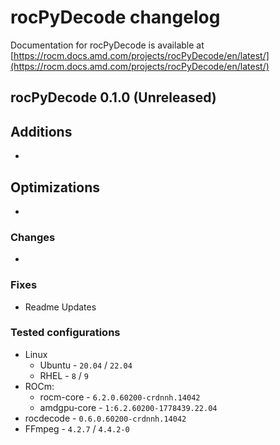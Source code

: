 # rocPyDecode changelog

Documentation for rocPyDecode is available at
[https://rocm.docs.amd.com/projects/rocPyDecode/en/latest/](https://rocm.docs.amd.com/projects/rocPyDecode/en/latest/)

## rocPyDecode 0.1.0 (Unreleased)

## Additions

* 

## Optimizations

* 

### Changes

* 

### Fixes

* Readme Updates

### Tested configurations

* Linux
  * Ubuntu - `20.04` / `22.04`
  * RHEL - `8` / `9`
* ROCm:
  * rocm-core - `6.2.0.60200-crdnnh.14042`
  * amdgpu-core - `1:6.2.60200-1778439.22.04`
* rocdecode - `0.6.0.60200-crdnnh.14042`
* FFmpeg - `4.2.7` / `4.4.2-0`